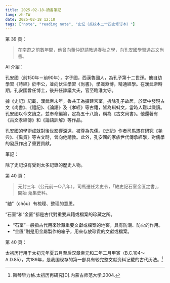 ```yaml
---
title: 2025-02-18-讀書筆記
lang: zh-TW
date: 2025-02-18 12:10
tags: ["note", "reading note", "史记（点校本二十四史修订本）"]
---
```


第 39 頁：

>在南遊之前數年間，他曾向董仲舒請教過春秋之學，向孔安國學習過古文尚書。

AI 介紹：

孔安國（前150年－前90年），字子國，西漢魯國人，為孔子第十二世孫。他自幼學習《詩經》於申公，並向伏生學習《尚書》，學識淵博，精通經學。在漢武帝時期，孔安國曾任博士，後升任諫議大夫，官至臨淮太守。

據《史記》記載，漢武帝末年，魯共王為擴建宮室，拆除孔子故居，於壁中發現古文《尚書》、《禮記》、《論語》及《孝經》等古籍，皆為蝌蚪文，當時人難以識讀。孔安國以今文讀之，並奉命編纂，定為五十八篇，稱為《古文尚書》。他還著有《古文孝經傳》和《論語訓解》等作品。

孔安國的學術成就對後世影響深遠，被尊為先儒。《史記》作者司馬遷在研究《尧典》、《禹貢》等古文時，曾向他請教。此外，孔安國的家族世代傳承經學，對儒學的發展作出了重要貢獻。

筆記：

除了史記沒有受到太多記錄的歷史人物。

第 40 頁：

>元封三年（公元前一○八年），司馬遷任太史令，「紬史記石室金匱之書」，開始
蒐集史料。

“紬”（chōu）有梳理、整理的意思。

“石室”和“金匱”都是古代對重要典籍或檔案的珍藏之所。

- “石室”一般指古代用來珍藏重要文獻或檔案的地窖，具有防潮、防火的作用。
- “金匱”則是用金屬製作的箱子，用來存放珍貴的文獻或檔案。  

第 40 頁：

太初历行用于太初元年夏五月至后汉章帝元和二年二月甲寅（B.C.104～A.D.85），共189年，是我国现存的第一部具有较完整文献资料记载的古代历法。[^1]

[^1]:斯琴毕力格.太初历再研究[D].内蒙古师范大学,2004.

